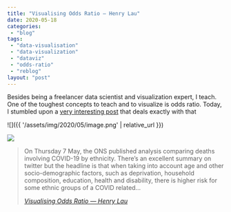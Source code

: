 ```yaml
---
title: "Visualising Odds Ratio — Henry Lau"
date: 2020-05-18
categories: 
 - "blog"
tags: 
 - "data-visualisation"
 - "data-visualization"
 - "dataviz"
 - "odds-ratio"
 - "reblog"
layout: "post"
---
```


Besides being a freelancer data scientist and visualization expert, I teach. One of the toughest concepts to teach and to visualize is odds ratio. Today, I stumbled upon a [very interesting post](https://www.henrylau.co.uk/2020/05/10/visualising-odds-ratios/) that deals exactly with that

![]({{ '/assets/img/2020/05/image.png' | relative_url }})

![](https://i2.wp.com/raw.githubusercontent.com/henryjameslau/henryjameslau.github.io/master/_media/annotation.png?quality=80&ssl=1&strip=info&w=1600)

> On Thursday 7 May, the ONS published analysis comparing deaths involving COVID-19 by ethnicity. There’s an excellent summary on twitter but the headline is that when taking into account age and other socio-demographic factors, such as deprivation, household composition, education, health and disability, there is higher risk for some ethnic groups of a COVID related…
> 
> <cite><a href="http://www.henrylau.co.uk/2020/05/10/visualising-odds-ratios/">Visualising Odds Ratio — Henry Lau</a></cite>
